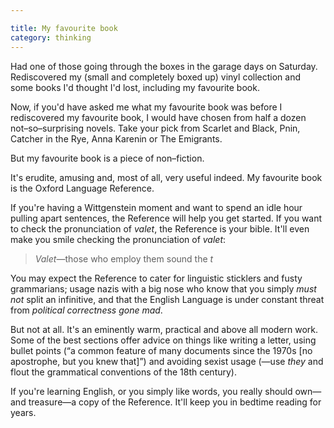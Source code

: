 ```yaml
---

title: My favourite book
category: thinking
---
```


Had one of those going through the boxes in the garage days on Saturday. Rediscovered my (small and completely boxed up) vinyl collection and some books I'd thought I'd lost, including my favourite book.

Now, if you'd have asked me what my favourite book was before I rediscovered my favourite book, I would have chosen from half a dozen not–so–surprising novels. Take your pick from Scarlet and Black, Pnin, Catcher in the Rye, Anna Karenin or The Emigrants.

But my favourite book is a piece of non–fiction.

It's erudite, amusing and, most of all, very useful indeed. My favourite book is the Oxford Language Reference.

If you're having a Wittgenstein moment and want to spend an idle hour pulling apart sentences, the Reference will help you get started. If you want to check the pronunciation of _valet_, the Reference is your bible. It'll even make you smile checking the pronunciation of _valet_:


> _Valet_—those who employ them sound the _t_


You may expect the Reference to cater for linguistic sticklers and fusty grammarians; usage nazis with a big nose who know that you simply _must not_ split an infinitive, and that the English Language is under constant threat from _political correctness gone mad_.

But not at all. It's an eminently warm, practical and above all modern work. Some of the best sections offer advice on things like writing a letter, using bullet points (“a common feature of many documents since the 1970s [no apostrophe, but you knew that]”) and avoiding sexist usage (—use _they_ and flout the grammatical conventions of the 18th century).

If you're learning English, or you simply like words, you really should own—and treasure—a copy of the Reference. It'll keep you in bedtime reading for years.
